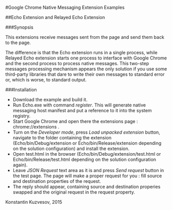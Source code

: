 #Google Chrome Native Messaging Extension Examples

##Echo Extension and Relayed Echo Extension

###Synopsis

This extensions receive messages sent from the page and send them back to the page.

The difference is that the Echo extension runs in a single process, while Relayed Echo extension starts one process to interface with Google Chrome
and the second process to process native messages. This two-step messages processing mechanism appears the only solution if you use some
third-party libraries that dare to write their own messages to standard error or, which is worse, to standard output.

###Installation
* Download the example and build it.
* Run Echo.exe with command *register*. This will generate native messaging host manifest and put a reference to it into the system registry.
* Start Google Chrome and open there the extensions page : chrome://extensions .
* Turn on the *Developer mode*, press *Load unpacked extension* button, navigate to the folder containing the extension
  (Echo/bin/Debug/extension or Echo/bin/Release/extension depending on the solution configuration) and install the extension.
* Open test.html in the browser (Echo/bin/Debug/extension/test.html or Echo/bin/Release/test.html depending on the solution configuration again).
* Leave *JSON Request* text area as it is and press *Send request* button in the test page. 
  The page will make a proper request for you : fill source and destination properties of the request.
* The reply should appear, containing source and destination properies swapped and the original request in the request property.

Konstantin Kuzvesov, 2015
